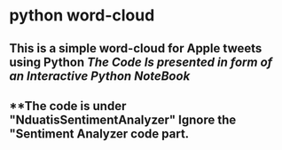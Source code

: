 # python word-cloud
This is a simple word-cloud for Apple tweets using Python
*The Code Is presented in form of an Interactive Python NoteBook*
----------------------------------------------------------------
**The code is under "NduatisSentimentAnalyzer" Ignore the "Sentiment Analyzer code part.
-----------------------------------------------------------------------------------------
